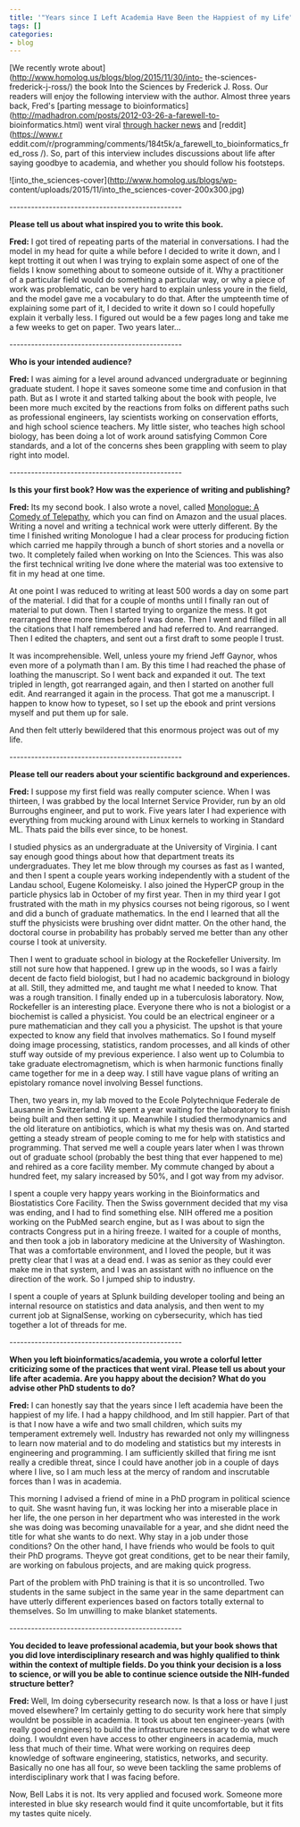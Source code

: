 ```yaml
---
title: '"Years since I Left Academia Have Been the Happiest of my Life" - Fred Ross'
tags: []
categories:
- blog
---
```

[We recently wrote about](http://www.homolog.us/blogs/blog/2015/11/30/into-
the-sciences-frederick-j-ross/) the book Into the Sciences by Frederick J.
Ross. Our readers will enjoy the following interview with the author. Almost
three years back, Fred's [parting message to
bioinformatics](http://madhadron.com/posts/2012-03-26-a-farewell-to-
bioinformatics.html) went viral [through hacker
news](https://news.ycombinator.com/item?id=5123022) and [reddit](https://www.r
eddit.com/r/programming/comments/184t5k/a_farewell_to_bioinformatics_fred_ross
/). So, part of this interview includes discussions about life after saying
goodbye to academia, and whether you should follow his footsteps.
<!--more-->

![into_the_sciences-cover](http://www.homolog.us/blogs/wp-
content/uploads/2015/11/into_the_sciences-cover-200x300.jpg)

\------------------------------------------------

**Please tell us about what inspired you to write this book.**

**Fred:** I got tired of repeating parts of the material in conversations. I had the model in my head for quite a while before I decided to write it down, and I kept trotting it out when I was trying to explain some aspect of one of the fields I know something about to someone outside of it. Why a practitioner of a particular field would do something a particular way, or why a piece of work was problematic, can be very hard to explain unless youre in the field, and the model gave me a vocabulary to do that. After the umpteenth time of explaining some part of it, I decided to write it down so I could hopefully explain it verbally less. I figured out would be a few pages long and take me a few weeks to get on paper. Two years later... 

\------------------------------------------------

**Who is your intended audience?**

**Fred:** I was aiming for a level around advanced undergraduate or beginning graduate student. I hope it saves someone some time and confusion in that path. But as I wrote it and started talking about the book with people, Ive been more much excited by the reactions from folks on different paths such as professional engineers, lay scientists working on conservation efforts, and high school science teachers. My little sister, who teaches high school biology, has been doing a lot of work around satisfying Common Core standards, and a lot of the concerns shes been grappling with seem to play right into model. 

\------------------------------------------------

**Is this your first book? How was the experience of writing and publishing?**

**Fred:** Its my second book. I also wrote a novel, called [Monologue: A Comedy of Telepathy](http://www.amazon.com/Monologue-Telepathy-Frederick-J-Ross/dp/1467963232), which you can find on Amazon and the usual places. Writing a novel and writing a technical work were utterly different. By the time I finished writing Monologue I had a clear process for producing fiction which carried me happily through a bunch of short stories and a novella or two. It completely failed when working on Into the Sciences. This was also the first technical writing Ive done where the material was too extensive to fit in my head at one time. 

At one point I was reduced to writing at least 500 words a day on some part of
the material. I did that for a couple of months until I finally ran out of
material to put down. Then I started trying to organize the mess. It got
rearranged three more times before I was done. Then I went and filled in all
the citations that I half remembered and had referred to. And rearranged. Then
I edited the chapters, and sent out a first draft to some people I trust.

It was incomprehensible. Well, unless youre my friend Jeff Gaynor, whos even
more of a polymath than I am. By this time I had reached the phase of loathing
the manuscript. So I went back and expanded it out. The text tripled in
length, got rearranged again, and then I started on another full edit. And
rearranged it again in the process. That got me a manuscript. I happen to know
how to typeset, so I set up the ebook and print versions myself and put them
up for sale.

And then felt utterly bewildered that this enormous project was out of my
life.

\------------------------------------------------

**Please tell our readers about your scientific background and experiences.**

**Fred:** I suppose my first field was really computer science. When I was thirteen, I was grabbed by the local Internet Service Provider, run by an old Burroughs engineer, and put to work. Five years later I had experience with everything from mucking around with Linux kernels to working in Standard ML. Thats paid the bills ever since, to be honest. 

I studied physics as an undergraduate at the University of Virginia. I cant
say enough good things about how that department treats its undergraduates.
They let me blow through my courses as fast as I wanted, and then I spent a
couple years working independently with a student of the Landau school, Eugene
Kolomeisky. I also joined the HyperCP group in the particle physics lab in
October of my first year. Then in my third year I got frustrated with the math
in my physics courses not being rigorous, so I went and did a bunch of
graduate mathematics. In the end I learned that all the stuff the physicists
were brushing over didnt matter. On the other hand, the doctoral course in
probability has probably served me better than any other course I took at
university.

Then I went to graduate school in biology at the Rockefeller University. Im
still not sure how that happened. I grew up in the woods, so I was a fairly
decent de facto field biologist, but I had no academic background in biology
at all. Still, they admitted me, and taught me what I needed to know. That was
a rough transition. I finally ended up in a tuberculosis laboratory. Now,
Rockefeller is an interesting place. Everyone there who is not a biologist or
a biochemist is called a physicist. You could be an electrical engineer or a
pure mathematician and they call you a physicist. The upshot is that youre
expected to know any field that involves mathematics. So I found myself doing
image processing, statistics, random processes, and all kinds of other stuff
way outside of my previous experience. I also went up to Columbia to take
graduate electromagnetism, which is when harmonic functions finally came
together for me in a deep way. I still have vague plans of writing an
epistolary romance novel involving Bessel functions.

Then, two years in, my lab moved to the Ecole Polytechnique Federale de
Lausanne in Switzerland. We spent a year waiting for the laboratory to finish
being built and then setting it up. Meanwhile I studied thermodynamics and the
old literature on antibiotics, which is what my thesis was on. And started
getting a steady stream of people coming to me for help with statistics and
programming. That served me well a couple years later when I was thrown out of
graduate school (probably the best thing that ever happened to me) and rehired
as a core facility member. My commute changed by about a hundred feet, my
salary increased by 50%, and I got way from my advisor.

I spent a couple very happy years working in the Bioinformatics and
Biostatistics Core Facility. Then the Swiss government decided that my visa
was ending, and I had to find something else. NIH offered me a position
working on the PubMed search engine, but as I was about to sign the contracts
Congress put in a hiring freeze. I waited for a couple of months, and then
took a job in laboratory medicine at the University of Washington. That was a
comfortable environment, and I loved the people, but it was pretty clear that
I was at a dead end. I was as senior as they could ever make me in that
system, and I was an assistant with no influence on the direction of the work.
So I jumped ship to industry.

I spent a couple of years at Splunk building developer tooling and being an
internal resource on statistics and data analysis, and then went to my current
job at SignalSense, working on cybersecurity, which has tied together a lot of
threads for me.

\------------------------------------------------

**When you left bioinformatics/academia, you wrote a colorful letter criticizing some of the practices that went viral. Please tell us about your life after academia. Are you happy about the decision? What do you advise other PhD students to do?**

**Fred:** I can honestly say that the years since I left academia have been the happiest of my life. I had a happy childhood, and Im still happier. Part of that is that I now have a wife and two small children, which suits my temperament extremely well. Industry has rewarded not only my willingness to learn now material and to do modeling and statistics but my interests in engineering and programming. I am sufficiently skilled that firing me isnt really a credible threat, since I could have another job in a couple of days where I live, so I am much less at the mercy of random and inscrutable forces than I was in academia. 

This morning I advised a friend of mine in a PhD program in political science
to quit. She wasnt having fun, it was locking her into a miserable place in
her life, the one person in her department who was interested in the work she
was doing was becoming unavailable for a year, and she didnt need the title
for what she wants to do next. Why stay in a job under those conditions? On
the other hand, I have friends who would be fools to quit their PhD programs.
Theyve got great conditions, get to be near their family, are working on
fabulous projects, and are making quick progress.

Part of the problem with PhD training is that it is so uncontrolled. Two
students in the same subject in the same year in the same department can have
utterly different experiences based on factors totally external to themselves.
So Im unwilling to make blanket statements.

\------------------------------------------------

**You decided to leave professional academia, but your book shows that you did love interdisciplinary research and was highly qualified to think within the context of multiple fields. Do you think your decision is a loss to science, or will you be able to continue science outside the NIH-funded structure better?**

**Fred:** Well, Im doing cybersecurity research now. Is that a loss or have I just moved elsewhere? Im certainly getting to do security work here that simply wouldnt be possible in academia. It took us about ten engineer-years (with really good engineers) to build the infrastructure necessary to do what were doing. I wouldnt even have access to other engineers in academia, much less that much of their time. What were working on requires deep knowledge of software engineering, statistics, networks, and security. Basically no one has all four, so weve been tackling the same problems of interdisciplinary work that I was facing before. 

Now, Bell Labs it is not. Its very applied and focused work. Someone more
interested in blue sky research would find it quite uncomfortable, but it fits
my tastes quite nicely.

